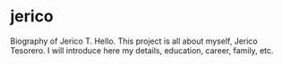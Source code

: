 # jerico
Biography of Jerico T.
Hello. This project is all about myself, Jerico Tesorero. I will introduce here my details, education, career, family, etc.
